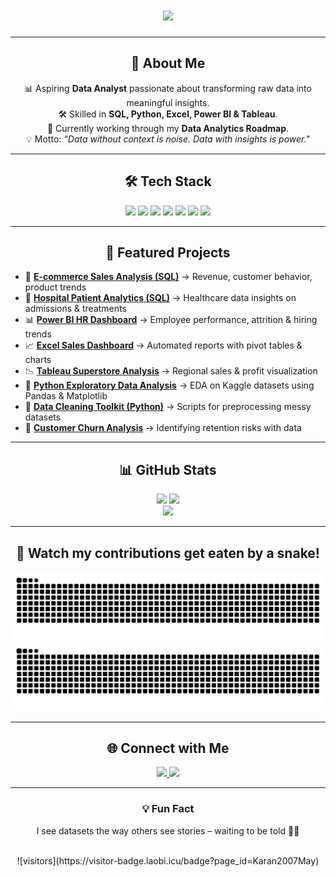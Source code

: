 <div align="center">
  <h1>
    <img src="https://readme-typing-svg.herokuapp.com?font=JetBrains+Mono&size=35&duration=3000&pause=1000&color=FF39A9&center=true&vCenter=true&width=800&lines=Hey+👋+I'm+Karan+Gattani;Aspiring+Data+Analyst;SQL+%7C+Python+%7C+Excel;Power+BI+%7C+Tableau;Turning+Data+into+Insights">
  </h1>
</div>

---

<div align="center">
  <h2>🚀 About Me</h2>
  <p>
    📊 Aspiring <b>Data Analyst</b> passionate about transforming raw data into meaningful insights.<br>
    🛠 Skilled in <b>SQL, Python, Excel, Power BI & Tableau</b>.<br>
    🌱 Currently working through my <b>Data Analytics Roadmap</b>.<br>
    💡 Motto: <i>"Data without context is noise. Data with insights is power."</i>
  </p>
</div>

---

<div align="center">
  <h2>🛠️ Tech Stack</h2>
  <img src="https://img.shields.io/badge/SQL-025E8C?style=for-the-badge&logo=postgresql&logoColor=white"/>
  <img src="https://img.shields.io/badge/Python-3776AB?style=for-the-badge&logo=python&logoColor=white"/>
  <img src="https://img.shields.io/badge/Excel-217346?style=for-the-badge&logo=microsoft-excel&logoColor=white"/>
  <img src="https://img.shields.io/badge/Power%20BI-F2C811?style=for-the-badge&logo=powerbi&logoColor=black"/>
  <img src="https://img.shields.io/badge/Tableau-E97627?style=for-the-badge&logo=tableau&logoColor=white"/>
  <img src="https://img.shields.io/badge/Git-F05032?style=for-the-badge&logo=git&logoColor=white"/>
  <img src="https://img.shields.io/badge/GitHub-181717?style=for-the-badge&logo=github&logoColor=white"/>
</div>

---

<div align="center">
  <h2>📌 Featured Projects</h2>
</div>

- 🛒 [**E-commerce Sales Analysis (SQL)**](https://github.com/Karan2007May/ecommerce-sql) → Revenue, customer behavior, product trends  
- 🏥 [**Hospital Patient Analytics (SQL)**](https://github.com/Karan2007May/hospital-sql) → Healthcare data insights on admissions & treatments  
- 📊 [**Power BI HR Dashboard**](https://github.com/Karan2007May/hr-powerbi) → Employee performance, attrition & hiring trends  
- 📈 [**Excel Sales Dashboard**](https://github.com/Karan2007May/excel-sales-dashboard) → Automated reports with pivot tables & charts  
- 📉 [**Tableau Superstore Analysis**](https://github.com/Karan2007May/tableau-superstore) → Regional sales & profit visualization  
- 🐼 [**Python Exploratory Data Analysis**](https://github.com/Karan2007May/python-eda) → EDA on Kaggle datasets using Pandas & Matplotlib  
- 🤖 [**Data Cleaning Toolkit (Python)**](https://github.com/Karan2007May/data-cleaning) → Scripts for preprocessing messy datasets  
- 🔮 [**Customer Churn Analysis**](https://github.com/Karan2007May/customer-churn) → Identifying retention risks with data  

---

<div align="center">
  <h2>📊 GitHub Stats</h2>
  <img src="https://github-readme-stats.vercel.app/api?username=Karan2007May&show_icons=true&theme=radical" height="160"/>
  <img src="https://github-readme-streak-stats.herokuapp.com/?user=Karan2007May&theme=radical" height="160"/>
</div>

<div align="center">
  <img src="https://github-readme-stats.vercel.app/api/top-langs/?username=Karan2007May&layout=compact&theme=radical" height="160"/>
</div>

---

<div align="center">
  <h2>🐍 Watch my contributions get eaten by a snake!</h2>
  <img src="https://raw.githubusercontent.com/Karan2007May/Karan2007May/output/github-contribution-grid-snake-dark.svg" alt="snake animation dark"/>
  <img src="https://raw.githubusercontent.com/Karan2007May/Karan2007May/output/github-contribution-grid-snake.svg" alt="snake animation light"/>
</div>

---

<div align="center">
  <h2>🌐 Connect with Me</h2>
  <a href="https://www.linkedin.com/in/karan-gattani-193672275/">
    <img src="https://img.shields.io/badge/LinkedIn-KaranGattani-0A66C2?style=for-the-badge&logo=linkedin&logoColor=white"/>
  </a>
  <a href="mailto:karangattani07@gmail.com">
    <img src="https://img.shields.io/badge/Email-Me-D14836?style=for-the-badge&logo=gmail&logoColor=white"/>
  </a>
</div>

---

<div align="center">
  <h3>💡 Fun Fact</h3>
  <p>I see datasets the way others see stories – waiting to be told 📖✨</p>
  <br>
  ![visitors](https://visitor-badge.laobi.icu/badge?page_id=Karan2007May)
</div>
